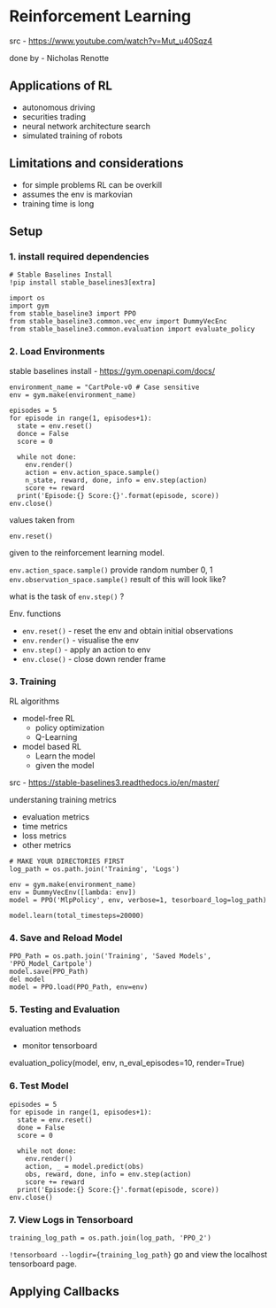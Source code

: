 # Reinforcement Learning

src - https://www.youtube.com/watch?v=Mut_u40Sqz4 

done by - Nicholas Renotte 

## Applications of RL 
- autonomous driving 
- securities trading 
- neural network architecture search 
- simulated training of robots 

## Limitations and considerations 
- for simple problems RL can be overkill
- assumes the env is markovian
- training time is long 

## Setup 
### 1. install required dependencies 
```
# Stable Baselines Install
!pip install stable_baselines3[extra]
```
```python3
import os 
import gym 
from stable_baseline3 import PPO 
from stable_baseline3.common.vec_env import DummyVecEnc 
from stable_baseline3.common.evaluation import evaluate_policy 
```

### 2. Load Environments
stable baselines install - https://gym.openapi.com/docs/
```python3
environment_name = "CartPole-v0 # Case sensitive
env = gym.make(environment_name)

episodes = 5
for episode in range(1, episodes+1):
  state = env.reset()
  donce = False
  score = 0
  
  while not done:
    env.render()
    action = env.action_space.sample()
    n_state, reward, done, info = env.step(action)
    score += reward 
  print('Episode:{} Score:{}'.format(episode, score))
env.close()
```

values taken from 
```python3
env.reset()
```
given to the reinforcement learning model. 

`env.action_space.sample()` provide random number 0, 1
`env.observation_space.sample()` result of this will look like?

what is the task of `env.step()` ?

Env. functions
- `env.reset()` - reset the env and obtain initial observations
- `env.render()` - visualise the env
- `env.step()` - apply an action to env 
- `env.close()` - close down render frame

### 3. Training 

RL algorithms
- model-free RL
  - policy optimization
  - Q-Learning
- model based RL
  - Learn the model 
  - given the model

src - https://stable-baselines3.readthedocs.io/en/master/

understaning training metrics 
- evaluation metrics
- time metrics 
- loss metrics 
- other metrics 

```python3
# MAKE YOUR DIRECTORIES FIRST
log_path = os.path.join('Training', 'Logs')

env = gym.make(environment_name)
env = DummyVecEnv([lambda: env])
model = PPO('MlpPolicy', env, verbose=1, tesorboard_log=log_path)

model.learn(total_timesteps=20000)
```

### 4. Save and Reload Model
```python3
PPO_Path = os.path.join('Training', 'Saved Models', 'PPO_Model_Cartpole')
model.save(PPO_Path)
del model 
model = PPO.load(PPO_Path, env=env)
```

### 5. Testing and Evaluation
evaluation methods
- monitor tensorboard

evaluation_policy(model, env, n_eval_episodes=10, render=True) 

### 6. Test Model

```python3
episodes = 5
for episode in range(1, episodes+1):
  state = env.reset()
  done = False
  score = 0
  
  while not done:
    env.render()
    action, _ = model.predict(obs)
    obs, reward, done, info = env.step(action)
    score += reward 
  print('Episode:{} Score:{}'.format(episode, score))
env.close()
```

### 7. View Logs in Tensorboard
```python3
training_log_path = os.path.join(log_path, 'PPO_2')
```

`!tensorboard --logdir={training_log_path}`
go and view the localhost tensorboard page.

## Applying Callbacks 
